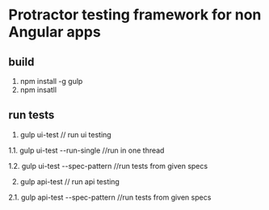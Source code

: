 # Protractor testing framework for non Angular apps

## build
1. npm install -g gulp
2. npm insatll

## run tests
1. gulp ui-test // run ui testing

1.1.  gulp ui-test --run-single //run in one thread

1.2.  gulp ui-test --spec-pattern //run tests from given specs 

2. gulp api-test // run api testing

2.1.  gulp api-test --spec-pattern //run tests from given specs 
